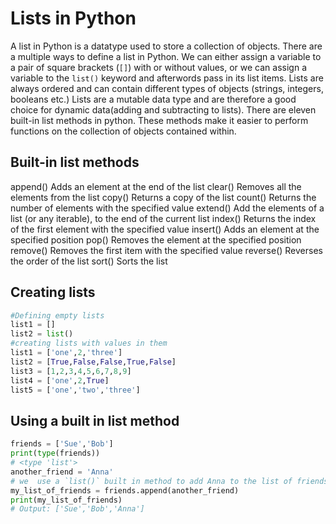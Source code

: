 <!--
---
Title:
  - "Lists in Python"
Subjects:
  - "code foundations"
  - "web development"
Tags:
  - "python"
  - "best practice"
  - "objects"
  - "arrays"
  - "data structures"
  - "data types"
  - "types"
Catalog Content:
  - "https://www.codecademy.com/learn/learn-python-3"
  - "https://www.codecademy.com/learn/learn-how-to-code"
  - "https://www.codecademy.com/catalog/language/python"
  - "https://www.codecademy.com/learn/linear-data-structures"
---
-->

# Lists in Python

A list in Python is a datatype used to store a collection of objects. There are a multiple ways to define a list in Python. We can either assign a variable to a pair of square brackets (`[]`) with or without  values, or we can assign a variable to the `list()` keyword and afterwords pass in its list items. Lists are always ordered and can contain different types of objects (strings, integers, booleans etc.) Lists are a mutable data type and are therefore a good choice for dynamic data(adding and subtracting to lists). There are eleven built-in list methods in python. These methods make it easier to perform functions on the collection of objects contained within.


## Built-in list methods

append() Adds an element at the end of the list
clear() Removes all the elements from the list
copy()  Returns a copy of the list
count() Returns the number of elements with the specified value
extend() Add the elements of a list (or any iterable), to the end of the current list
index() Returns the index of the first element with the specified value
insert() Adds an element at the specified position
pop() Removes the element at the specified position
remove() Removes the first item with the specified value
reverse() Reverses the order of the list
sort() Sorts the list

## Creating lists

```py
#Defining empty lists
list1 = [] 
list2 = list()
#creating lists with values in them
list1 = ['one',2,'three']
list2 = [True,False,False,True,False]
list3 = [1,2,3,4,5,6,7,8,9]
list4 = ['one',2,True]
list5 = ['one','two','three']
```

## Using a built in list method

```py
friends = ['Sue','Bob']
print(type(friends))
# <type 'list'>
another_friend = 'Anna'
# we  use a `list()` built in method to add Anna to the list of friends.
my_list_of_friends = friends.append(another_friend)
print(my_list_of_friends)
# Output: ['Sue','Bob','Anna']
```
